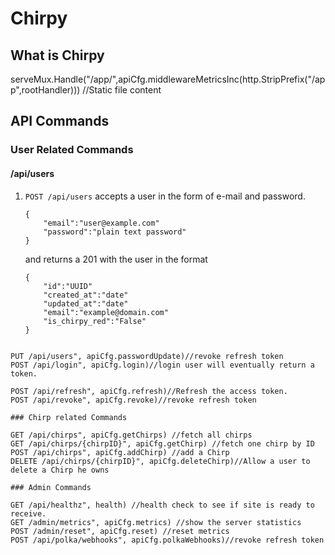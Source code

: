 # Chirpy

## What is Chirpy
serveMux.Handle("/app/",apiCfg.middlewareMetricsInc(http.StripPrefix("/app",rootHandler))) //Static file content

## API Commands

### User Related Commands

#### /api/users

1. ```POST /api/users```
	accepts a user in the form of e-mail and password.
	```
	{
		"email":"user@example.com"
		"password":"plain text password"
	}
	```
	and returns a 201 with the user in the format
	```
	{
		"id":"UUID"
		"created_at":"date"
		"updated_at":"date"
		"email":"example@domain.com"
		"is_chirpy_red":"False"
	}
```

PUT /api/users", apiCfg.passwordUpdate)//revoke refresh token
POST /api/login", apiCfg.login)//login user will eventually return a token.

POST /api/refresh", apiCfg.refresh)//Refresh the access token.
POST /api/revoke", apiCfg.revoke)//revoke refresh token

### Chirp related Commands

GET /api/chirps", apiCfg.getChirps) //fetch all chirps
GET /api/chirps/{chirpID}", apiCfg.getChirp) //fetch one chirp by ID
POST /api/chirps", apiCfg.addChirp) //add a Chirp
DELETE /api/chirps/{chirpID}", apiCfg.deleteChirp)//Allow a user to delete a Chirp he owns

### Admin Commands

GET /api/healthz", health) //health check to see if site is ready to receive.
GET /admin/metrics", apiCfg.metrics) //show the server statistics
POST /admin/reset", apiCfg.reset) //reset metrics
POST /api/polka/webhooks", apiCfg.polkaWebhooks)//revoke refresh token
